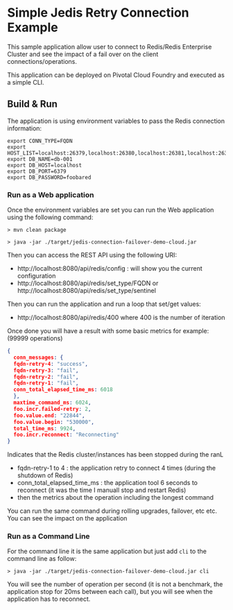 # Simple Jedis Retry Connection Example

This sample application allow user to connect to Redis/Redis Enterprise Cluster 
and see the impact of a fail over on the client connections/operations.

This application can be deployed on Pivotal Cloud Foundry and executed as a simple CLI.


## Build & Run

The application is using environment variables to pass the Redis connection information:

```
export CONN_TYPE=FQDN
export HOST_LIST=localhost:26379,localhost:26380,localhost:26381,localhost:26382
export DB_NAME=db-001
export DB_HOST=localhost
export DB_PORT=6379
export DB_PASSWORD=foobared
```



### Run as a Web application

Once the environment variables are set you can run the Web application using the following command:

```
> mvn clean package

> java -jar ./target/jedis-connection-failover-demo-cloud.jar 

```

Then you can access the REST API using the following URI:

* http://localhost:8080/api/redis/config  : will show you the current configuration
* http://localhost:8080/api/redis/set_type/FQDN  or http://localhost:8080/api/redis/set_type/sentinel

Then you can run the application and run a loop that set/get values:

* http://localhost:8080/api/redis/400 where 400 is the number of iteration

Once done you will have a result with some basic metrics for example: (99999 operations)

```json
{
  conn_messages: {
  fqdn-retry-4: "success",
  fqdn-retry-3: "fail",
  fqdn-retry-2: "fail",
  fqdn-retry-1: "fail",
  conn_total_elapsed_time_ms: 6018
  },
  maxtime_command_ms: 6024,
  foo.incr.failed-retry: 2,
  foo.value.end: "22844",
  foo.value.begin: "530000",
  total_time_ms: 9924,
  foo.incr.reconnect: "Reconnecting"
}
```

Indicates that the Redis cluster/instances has been stopped during the ranL

* fqdn-retry-1 to 4 : the application retry to connect 4 times (during the shutdown of Redis)
* conn_total_elapsed_time_ms : the application tool 6 seconds to  reconnect (it was the time I manuall stop and restart Redis)
* then the metrics about the operation including the longest command

You can run the same command during rolling upgrades, failover, etc etc. You can see the impact on the application

### Run as a Command Line

For the command line it is the same application but just add `cli` to the command line as follow:

```
> java -jar ./target/jedis-connection-failover-demo-cloud.jar cli

```

You will see the number of operation per second (it is not a benchmark, the application stop for 20ms between each call),
but you will see when the application has to reconnect.

